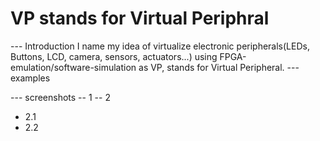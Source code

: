 # VP stands for Virtual Periphral

--- Introduction
    I name my idea of virtualize electronic peripherals(LEDs, Buttons, LCD, camera, sensors, actuators...) using FPGA-emulation/software-simulation as VP, stands for Virtual Peripheral.
--- examples

--- screenshots
-- 1
-- 2
- 2.1
- 2.2
